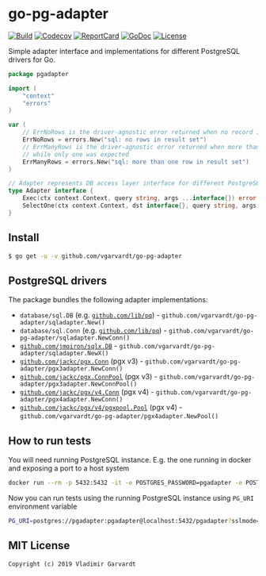 # go-pg-adapter

[![Build][Build-Status-Image]][Build-Status-Url] [![Codecov][codecov-image]][codecov-url] [![ReportCard][reportcard-image]][reportcard-url] [![GoDoc][godoc-image]][godoc-url] [![License][license-image]][license-url]

Simple adapter interface and implementations for different PostgreSQL drivers for Go.

```go
package pgadapter

import (
	"context"
	"errors"
)

var (
	// ErrNoRows is the driver-agnostic error returned when no record is found
	ErrNoRows = errors.New("sql: no rows in result set")
	// ErrManyRows is the driver-agnostic error returned when more than one record is found
	// while only one was expected
	ErrManyRows = errors.New("sql: more than one row in result set")
)

// Adapter represents DB access layer interface for different PostgreSQL drivers
type Adapter interface {
	Exec(ctx context.Context, query string, args ...interface{}) error
	SelectOne(ctx context.Context, dst interface{}, query string, args ...interface{}) error
}
```

## Install

```bash
$ go get -u -v github.com/vgarvardt/go-pg-adapter
```

## PostgreSQL drivers

The package bundles the following adapter implementations:

- `database/sql.DB` (e.g. [`github.com/lib/pq`](https://github.com/lib/pq)) - `github.com/vgarvardt/go-pg-adapter/sqladapter.New()`
- `database/sql.Conn` (e.g. [`github.com/lib/pq`](https://github.com/lib/pq)) - `github.com/vgarvardt/go-pg-adapter/sqladapter.NewConn()`
- [`github.com/jmoiron/sqlx.DB`](https://github.com/jmoiron/sqlx) - `github.com/vgarvardt/go-pg-adapter/sqladapter.NewX()`
- [`github.com/jackc/pgx.Conn`](https://github.com/jackc/pgx) (pgx v3) - `github.com/vgarvardt/go-pg-adapter/pgx3adapter.NewConn()`
- [`github.com/jackc/pgx.ConnPool`](https://github.com/jackc/pgx) (pgx v3) - `github.com/vgarvardt/go-pg-adapter/pgx3adapter.NewConnPool()`
- [`github.com/jackc/pgx/v4.Conn`](https://github.com/jackc/pgx) (pgx v4) - `github.com/vgarvardt/go-pg-adapter/pgx4adapter.NewConn()`
- [`github.com/jackc/pgx/v4/pgxpool.Pool`](https://github.com/jackc/pgx) (pgx v4) - `github.com/vgarvardt/go-pg-adapter/pgx4adapter.NewPool()`

## How to run tests

You will need running PostgreSQL instance. E.g. the one running in docker and exposing a port to a host system

```bash
docker run --rm -p 5432:5432 -it -e POSTGRES_PASSWORD=pgadapter -e POSTGRES_USER=pgadapter -e POSTGRES_DB=pgadapter postgres:10
```

Now you can run tests using the running PostgreSQL instance using `PG_URI` environment variable

```bash
PG_URI=postgres://pgadapter:pgadapter@localhost:5432/pgadapter?sslmode=disable go test -cover ./...
```

## MIT License

```
Copyright (c) 2019 Vladimir Garvardt
```

[Build-Status-Url]: https://travis-ci.org/vgarvardt/go-pg-adapter
[Build-Status-Image]: https://travis-ci.org/vgarvardt/go-pg-adapter.svg?branch=master
[codecov-url]: https://codecov.io/gh/vgarvardt/go-pg-adapter
[codecov-image]: https://codecov.io/gh/vgarvardt/go-pg-adapter/branch/master/graph/badge.svg
[reportcard-url]: https://goreportcard.com/report/github.com/vgarvardt/go-pg-adapter
[reportcard-image]: https://goreportcard.com/badge/github.com/vgarvardt/go-pg-adapter
[godoc-url]: https://godoc.org/github.com/vgarvardt/go-pg-adapter
[godoc-image]: https://godoc.org/github.com/vgarvardt/go-pg-adapter?status.svg
[license-url]: http://opensource.org/licenses/MIT
[license-image]: https://img.shields.io/npm/l/express.svg
